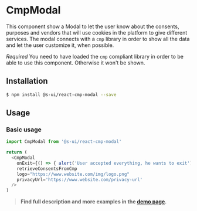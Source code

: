 # CmpModal

This component show a Modal to let the user know about the consents, purposes and vendors that will use cookies in the platform to give different services. The modal connects with a `cmp` library in order to show all the data and let the user customize it, when possible.

*Required* You need to have loaded the `cmp` compliant library in order to be able to use this component. Otherwise it won't be shown.

## Installation

```sh
$ npm install @s-ui/react-cmp-modal --save
```

## Usage

### Basic usage
```js
import CmpModal from '@s-ui/react-cmp-modal'

return (
  <CmpModal
    onExit={() => { alert('User accepted everything, he wants to exit')}}
    retrieveConsentsFromCmp
    logo="https://www.website.com/img/logo.png"
    privacyUrl='https://www.website.com/privacy-url'
  />
)
```


> **Find full description and more examples in the [demo page](http://sui-components.now.sh/workbench/cmp/modal/demo).**